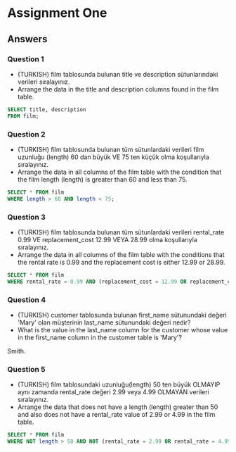 # Assignment One

## Answers

### Question 1

- (TURKISH) film tablosunda bulunan title ve description sütunlarındaki verileri sıralayınız.
- Arrange the data in the title and description columns found in the film table.

```sql
SELECT title, description
FROM film;
```

### Question 2

- (TURKISH) film tablosunda bulunan tüm sütunlardaki verileri film uzunluğu (length) 60 dan büyük VE 75 ten küçük olma koşullarıyla sıralayınız.
- Arrange the data in all columns of the film table with the condition that the film length (length) is greater than 60 and less than 75.

```sql
SELECT * FROM film
WHERE length > 60 AND length < 75;
```

### Question 3

- (TURKISH) film tablosunda bulunan tüm sütunlardaki verileri rental_rate 0.99 VE replacement_cost 12.99 VEYA 28.99 olma koşullarıyla sıralayınız.
- Arrange the data in all columns of the film table with the conditions that the rental rate is 0.99 and the replacement cost is either 12.99 or 28.99.

```sql
SELECT * FROM film
WHERE rental_rate = 0.99 AND (replacement_cost = 12.99 OR replacement_cost = 28.99);
```

### Question 4

- (TURKISH) customer tablosunda bulunan first_name sütunundaki değeri 'Mary' olan müşterinin last_name sütunundaki değeri nedir?
- What is the value in the last_name column for the customer whose value in the first_name column in the customer table is 'Mary'?

Smith.

### Question 5

- (TURKISH) film tablosundaki uzunluğu(length) 50 ten büyük OLMAYIP aynı zamanda rental_rate değeri 2.99 veya 4.99 OLMAYAN verileri sıralayınız.
- Arrange the data that does not have a length (length) greater than 50 and also does not have a rental_rate value of 2.99 or 4.99 in the film table.

```sql
SELECT * FROM film
WHERE NOT length > 50 AND NOT (rental_rate = 2.99 OR rental_rate = 4.99);
```
